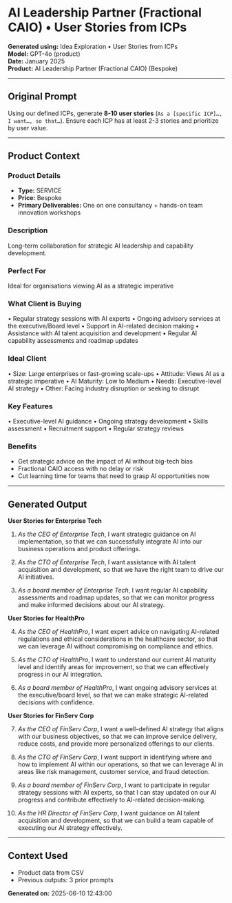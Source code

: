 # AI Leadership Partner (Fractional CAIO) • User Stories from ICPs

**Generated using:** Idea Exploration • User Stories from ICPs  
**Model:** GPT-4o (product)  
**Date:** January 2025  
**Product:** AI Leadership Partner (Fractional CAIO) (Bespoke)

---

## Original Prompt
Using our defined ICPs, generate **8-10 user stories** (`As a [specific ICP]…, I want…, so that…`). Ensure each ICP has at least 2-3 stories and prioritize by user value.

---

## Product Context

### **Product Details**
- **Type:** SERVICE
- **Price:** Bespoke
- **Primary Deliverables:** One on one consultancy + hands-on team innovation workshops

### **Description**
Long-term collaboration for strategic AI leadership and capability development.

### **Perfect For**
Ideal for organisations viewing AI as a strategic imperative

### **What Client is Buying**
• Regular strategy sessions with AI experts 
• Ongoing advisory services at the executive/Board level 
• Support in AI-related decision making 
• Assistance with AI talent acquisition and development 
• Regular AI capability assessments and roadmap updates

### **Ideal Client**
• Size: Large enterprises or fast-growing scale-ups 
• Attitude: Views AI as a strategic imperative 
• AI Maturity: Low to Medium
• Needs: Executive-level AI strategy
• Other: Facing industry disruption or seeking to disrupt

### **Key Features**
• Executive-level AI guidance 
• Ongoing strategy development 
• Skills assessment 
• Recruitment support 
• Regular strategy reviews

### **Benefits**
- Get strategic advice on the impact of AI without big-tech bias
- Fractional CAIO access with no delay or risk
- Cut learning time for teams that need to grasp AI opportunities now

---

## Generated Output

**User Stories for Enterprise Tech**

1. _As the CEO of Enterprise Tech_, I want strategic guidance on AI implementation, so that we can successfully integrate AI into our business operations and product offerings.

2. _As the CTO of Enterprise Tech_, I want assistance with AI talent acquisition and development, so that we have the right team to drive our AI initiatives.

3. _As a board member of Enterprise Tech_, I want regular AI capability assessments and roadmap updates, so that we can monitor progress and make informed decisions about our AI strategy.

**User Stories for HealthPro**

4. _As the CEO of HealthPro_, I want expert advice on navigating AI-related regulations and ethical considerations in the healthcare sector, so that we can leverage AI without compromising on compliance and ethics.

5. _As the CTO of HealthPro_, I want to understand our current AI maturity level and identify areas for improvement, so that we can effectively progress in our AI integration.

6. _As a board member of HealthPro_, I want ongoing advisory services at the executive/board level, so that we can make strategic AI-related decisions with confidence.

**User Stories for FinServ Corp**

7. _As the CEO of FinServ Corp_, I want a well-defined AI strategy that aligns with our business objectives, so that we can improve service delivery, reduce costs, and provide more personalized offerings to our clients.

8. _As the CTO of FinServ Corp_, I want support in identifying where and how to implement AI within our operations, so that we can leverage AI in areas like risk management, customer service, and fraud detection.

9. _As a board member of FinServ Corp_, I want to participate in regular strategy sessions with AI experts, so that I can stay updated on our AI progress and contribute effectively to AI-related decision-making.

10. _As the HR Director of FinServ Corp_, I want guidance on AI talent acquisition and development, so that we can build a team capable of executing our AI strategy effectively.

---

## Context Used
- Product data from CSV
- Previous outputs: 3 prior prompts

**Generated on:** 2025-06-10 12:43:00
